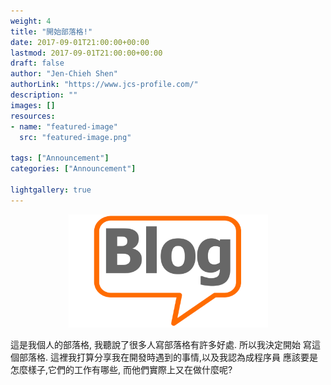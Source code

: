 ```yaml
---
weight: 4
title: "開始部落格!"
date: 2017-09-01T21:00:00+00:00
lastmod: 2017-09-01T21:00:00+00:00
draft: false
author: "Jen-Chieh Shen"
authorLink: "https://www.jcs-profile.com/"
description: ""
images: []
resources:
- name: "featured-image"
  src: "featured-image.png"

tags: ["Announcement"]
categories: ["Announcement"]

lightgallery: true
---
```


<p align="center">
  <img alt="blog-img" src="./blog_pic.png" width="319" height="181" />
</p>

這是我個人的部落格, 我聽說了很多人寫部落格有許多好處. 所以我決定開始
寫這個部落格. 這裡我打算分享我在開發時遇到的事情,以及我認為成程序員
應該要是怎麼樣子,它們的工作有哪些, 而他們實際上又在做什麼呢?
